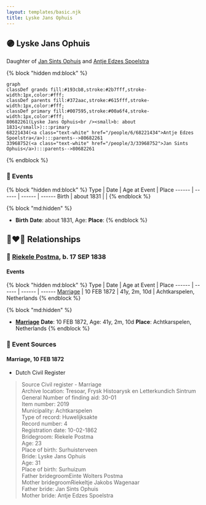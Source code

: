 ```yaml
---
layout: templates/basic.njk
title: Lyske Jans Ophuis
---
```

## 🟣 Lyske Jans Ophuis

Daughter of [Jan Sints Ophuis](/people/3/33968752) and [Antje Edzes Spoelstra](/people/6/68221434)

{% block "hidden md:block" %}
```mermaid
graph
classDef grands fill:#193cb8,stroke:#2b7fff,stroke-width:1px,color:#fff;
classDef parents fill:#372aac,stroke:#615fff,stroke-width:1px,color:#fff;
classDef primary fill:#007595,stroke:#00a6f4,stroke-width:1px,color:#fff;
80682261(Lyske Jans Ophuis<br /><small>b: about 1831</small>):::primary
68221434(<a class="text-white" href="/people/6/68221434">Antje Edzes Spoelstra</a>):::parents-->80682261
33968752(<a class="text-white" href="/people/3/33968752">Jan Sints Ophuis</a>):::parents-->80682261
```
{% endblock %}

### 📆 Events

{% block "hidden md:block" %}
Type | Date | Age at Event | Place
------ | ------ | ------ | ------
Birth | about 1831 |  |
{% endblock %}

{% block "md:hidden" %}
- **Birth**
**Date**: about 1831, Age:
**Place**:
{% endblock %}

## 👩‍❤️‍👨 Relationships

### 🔵 [Riekele Postma](/people/4/40864364), b. 17 SEP 1838

#### Events

{% block "hidden md:block" %}
Type | Date | Age at Event | Place
------ | ------ | ------ | ------
[Marriage](#event-family-0-event-0) | 10 FEB 1872 | 41y, 2m, 10d | Achtkarspelen, Netherlands
{% endblock %}

{% block "md:hidden" %}
- **[Marriage](#event-family-0-event-0)**
**Date**: 10 FEB 1872, Age: 41y, 2m, 10d
**Place**: Achtkarspelen, Netherlands
{% endblock %}

### 📰 Event Sources

#### <a id="event-family-0-event-0"></a> Marriage, 10 FEB 1872
* Dutch Civil Register
>   
  > Source Civil register - Marriage  
  > Archive location: Tresoar, Frysk Histoarysk en Letterkundich Sintrum  
  > General Number of finding aid: 30-01  
  > Item number: 2019  
  > Municipality: Achtkarspelen  
  > Type of record: Huwelijksakte  
  > Record number: 4  
  > Registration date: 10-02-1862  
  > Bridegroom: Riekele Postma  
  > Age: 23  
  > Place of birth: Surhuisterveen  
  > Bride: Lyske Jans Ophuis  
  > Age: 31  
  > Place of birth: Surhuizum  
  > Father bridegroomEinte Wolters Postma  
  > Mother bridegroomRiekeltje Jakobs Wagenaar  
  > Father bride: Jan Sints Ophuis  
  > Mother bride: Antje Edzes Spoelstra